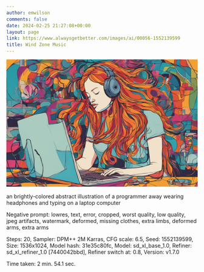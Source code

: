 ```yaml
---
author: emwilson
comments: false
date: 2024-02-25 21:27:08+00:00
layout: page
link: https://www.alwaysgetbetter.com/images/ai/00056-1552139599
title: Wind Zone Music
---
```


[![Wind Zone Music](/images/ai/00056-1552139599.jpg)](/images/ai/00056-1552139599.jpg)

an brightly-colored abstract illustration of a programmer away wearing headphones and typing on a laptop computer

Negative prompt: lowres, text, error, cropped, worst quality, low quality, jpeg artifacts, watermark, deformed, missing clothes, extra limbs, deformed arms, extra arms

Steps: 20, Sampler: DPM++ 2M Karras, CFG scale: 6.5, Seed: 1552139599, Size: 1536x1024, Model hash: 31e35c80fc, Model: sd_xl_base_1.0, Refiner: sd_xl_refiner_1.0 [7440042bbd], Refiner switch at: 0.8, Version: v1.7.0

Time taken: 2 min. 54.1 sec.